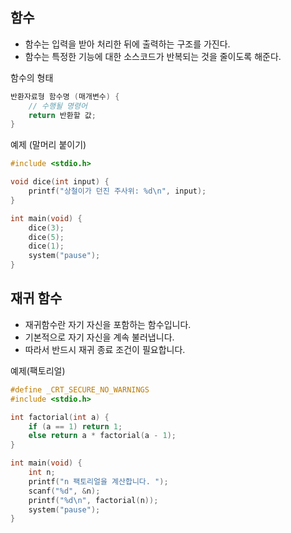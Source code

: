 ## 함수 
- 함수는 입력을 받아 처리한 뒤에 출력하는 구조를 가진다.
- 함수는 특정한 기능에 대한 소스코드가 반복되는 것을 줄이도록 해준다.  

함수의 형태
```C
반환자료형 함수명 (매개변수) {
    // 수행될 명령어
    return 반환할 값;
}
```

예제 (말머리 붙이기)
```C
#include <stdio.h>

void dice(int input) {
    printf("상철이가 던진 주사위: %d\n", input);
}

int main(void) {
    dice(3);
    dice(5);
    dice(1);
    system("pause");
}
```
## 재귀 함수 

- 재귀함수란 자기 자신을 포함하는 함수입니다.
- 기본적으로 자기 자신을 계속 불러냅니다.
- 따라서 반드시 재귀 종료 조건이 필요합니다.

예제(팩토리얼)
```C
#define _CRT_SECURE_NO_WARNINGS
#include <stdio.h>

int factorial(int a) {
    if (a == 1) return 1;
    else return a * factorial(a - 1);
}

int main(void) {
    int n;
    printf("n 팩토리얼을 계산합니다. ");
    scanf("%d", &n);
    printf("%d\n", factorial(n));
    system("pause");
}
```